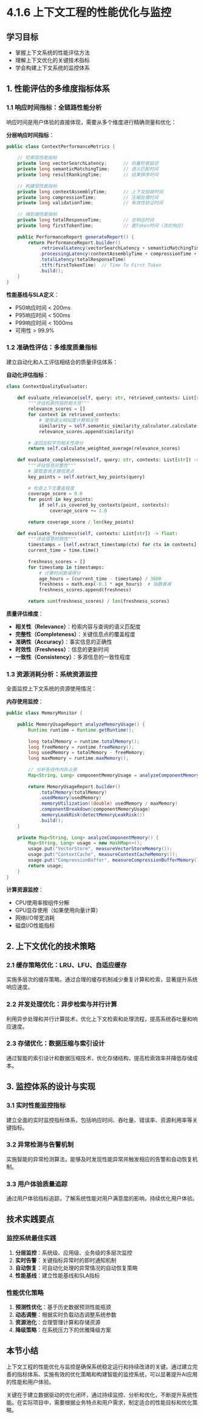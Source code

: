 # 4.1.6 上下文工程的性能优化与监控

## 学习目标

- 掌握上下文系统的性能评估方法
- 理解上下文优化的关键技术指标
- 学会构建上下文系统的监控体系

## 1. 性能评估的多维度指标体系

### 1.1 响应时间指标：全链路性能分析

响应时间是用户体验的直接体现，需要从多个维度进行精确测量和优化：

**分层响应时间指标**：
```java
public class ContextPerformanceMetrics {
    
    // 检索层性能指标
    private long vectorSearchLatency;      // 向量检索延迟
    private long semanticMatchingTime;     // 语义匹配时间
    private long resultRankingTime;        // 结果排序时间
    
    // 构建层性能指标  
    private long contextAssemblyTime;      // 上下文组装时间
    private long compressionTime;          // 压缩处理时间
    private long validationTime;           // 有效性验证时间
    
    // 端到端性能指标
    private long totalResponseTime;        // 总响应时间
    private long firstTokenTime;           // 首Token时间（流式响应）
    
    public PerformanceReport generateReport() {
        return PerformanceReport.builder()
            .retrievalLatency(vectorSearchLatency + semanticMatchingTime + resultRankingTime)
            .processingLatency(contextAssemblyTime + compressionTime + validationTime)
            .totalLatency(totalResponseTime)
            .ttft(firstTokenTime)  // Time To First Token
            .build();
    }
}
```

**性能基线与SLA定义**：
- P50响应时间 < 200ms
- P95响应时间 < 500ms  
- P99响应时间 < 1000ms
- 可用性 > 99.9%

### 1.2 准确性评估：多维度质量指标

建立自动化和人工评估相结合的质量评估体系：

**自动化评估指标**：
```python
class ContextQualityEvaluator:
    
    def evaluate_relevance(self, query: str, retrieved_contexts: List[str]) -> float:
        """评估检索内容的相关性"""
        relevance_scores = []
        for context in retrieved_contexts:
            # 使用语义相似度计算相关性
            similarity = self.semantic_similarity_calculator.calculate(query, context)
            relevance_scores.append(similarity)
        
        # 返回加权平均相关性得分
        return self.calculate_weighted_average(relevance_scores)
    
    def evaluate_completeness(self, query: str, contexts: List[str]) -> float:
        """评估信息完整性"""
        # 提取查询关键信息点
        key_points = self.extract_key_points(query)
        
        # 检查上下文覆盖程度
        coverage_score = 0.0
        for point in key_points:
            if self.is_covered_by_contexts(point, contexts):
                coverage_score += 1.0
        
        return coverage_score / len(key_points)
    
    def evaluate_freshness(self, contexts: List[str]) -> float:
        """评估信息时效性"""
        timestamps = [self.extract_timestamp(ctx) for ctx in contexts]
        current_time = time.time()
        
        freshness_scores = []
        for timestamp in timestamps:
            # 计算时间衰减得分
            age_hours = (current_time - timestamp) / 3600
            freshness = math.exp(-0.1 * age_hours)  # 指数衰减
            freshness_scores.append(freshness)
        
        return sum(freshness_scores) / len(freshness_scores)
```

**质量评估维度**：
- **相关性（Relevance）**：检索内容与查询的语义匹配度
- **完整性（Completeness）**：关键信息点的覆盖程度  
- **准确性（Accuracy）**：事实信息的正确性
- **时效性（Freshness）**：信息的更新时间
- **一致性（Consistency）**：多源信息的一致性程度

### 1.3 资源消耗分析：系统资源监控

全面监控上下文系统的资源使用情况：

**内存使用监控**：
```java
public class MemoryMonitor {
    
    public MemoryUsageReport analyzeMemoryUsage() {
        Runtime runtime = Runtime.getRuntime();
        
        long totalMemory = runtime.totalMemory();
        long freeMemory = runtime.freeMemory();
        long usedMemory = totalMemory - freeMemory;
        long maxMemory = runtime.maxMemory();
        
        // 分析各组件内存占用
        Map<String, Long> componentMemoryUsage = analyzeComponentMemory();
        
        return MemoryUsageReport.builder()
            .totalMemory(totalMemory)
            .usedMemory(usedMemory)
            .memoryUtilization((double) usedMemory / maxMemory)
            .componentBreakdown(componentMemoryUsage)
            .memoryLeakRisk(detectMemoryLeakRisk())
            .build();
    }
    
    private Map<String, Long> analyzeComponentMemory() {
        Map<String, Long> usage = new HashMap<>();
        usage.put("VectorStore", measureVectorStoreMemory());
        usage.put("ContextCache", measureContextCacheMemory());
        usage.put("CompressionBuffer", measureCompressionBufferMemory());
        return usage;
    }
}
```

**计算资源监控**：
- CPU使用率按组件分解
- GPU显存使用（如果使用向量计算）
- 网络I/O带宽消耗
- 磁盘I/O性能指标

## 2. 上下文优化的技术策略

### 2.1 缓存策略优化：LRU、LFU、自适应缓存

实施多层次的缓存策略，通过合理的缓存机制减少重复计算和检索，显著提升系统响应速度。

### 2.2 并发处理优化：异步检索与并行计算

利用异步处理和并行计算技术，优化上下文检索和处理流程，提高系统吞吐量和响应速度。

### 2.3 存储优化：数据压缩与索引设计

通过智能的索引设计和数据压缩技术，优化存储结构，提高检索效率并降低存储成本。

## 3. 监控体系的设计与实现

### 3.1 实时性能监控指标

建立全面的实时监控指标体系，包括响应时间、吞吐量、错误率、资源利用率等关键指标。

### 3.2 异常检测与告警机制

实施智能的异常检测算法，能够及时发现性能异常并触发相应的告警和自动恢复机制。

### 3.3 用户体验质量追踪

通过用户体验指标追踪，了解系统性能对用户满意度的影响，持续优化用户体验。

## 技术实践要点

### 监控系统最佳实践

1. **分层监控**：系统级、应用级、业务级的多层次监控
2. **实时告警**：关键指标异常时的即时通知机制
3. **自动恢复**：可自动化处理的异常情况的自动恢复策略
4. **性能基线**：建立性能基线和SLA指标

### 性能优化策略

1. **预测性优化**：基于历史数据预测性能瓶颈
2. **动态调整**：根据实时负载动态调整系统参数
3. **资源池化**：合理管理计算和存储资源
4. **降级策略**：在系统压力下的优雅降级方案

## 本节小结

上下文工程的性能优化与监控是确保系统稳定运行和持续改进的关键。通过建立完善的指标体系、实施有效的优化策略和构建智能的监控系统，可以显著提升AI应用的性能和用户体验。

关键在于建立数据驱动的优化闭环，通过持续监控、分析和优化，不断提升系统性能。在实际项目中，需要根据业务特点和用户需求，制定适合的性能目标和优化策略。
